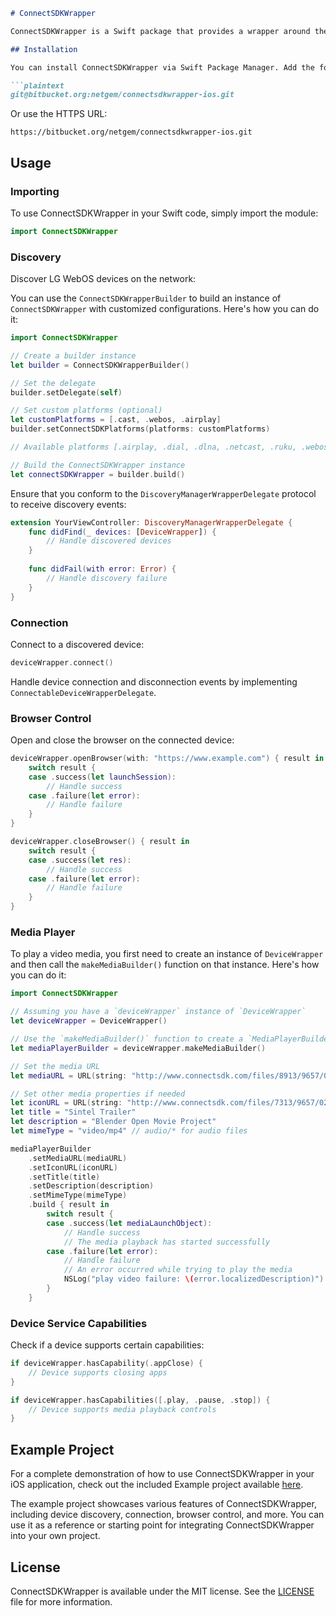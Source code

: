 ```markdown
# ConnectSDKWrapper

ConnectSDKWrapper is a Swift package that provides a wrapper around the LG WebOS ConnectSDK, allowing you to easily integrate LG WebOS devices into your iOS applications.

## Installation

You can install ConnectSDKWrapper via Swift Package Manager. Add the following URL to your Xcode project's Swift Packages tab:

```plaintext
git@bitbucket.org:netgem/connectsdkwrapper-ios.git
```

Or use the HTTPS URL:

```plaintext
https://bitbucket.org/netgem/connectsdkwrapper-ios.git
```

## Usage

### Importing

To use ConnectSDKWrapper in your Swift code, simply import the module:

```swift
import ConnectSDKWrapper
```

### Discovery

Discover LG WebOS devices on the network:

You can use the `ConnectSDKWrapperBuilder` to build an instance of `ConnectSDKWrapper` with customized configurations. Here's how you can do it:

```swift
import ConnectSDKWrapper

// Create a builder instance
let builder = ConnectSDKWrapperBuilder()

// Set the delegate
builder.setDelegate(self)

// Set custom platforms (optional)
let customPlatforms = [.cast, .webos, .airplay]
builder.setConnectSDKPlatforms(platforms: customPlatforms)

// Available platforms [.airplay, .dial, .dlna, .netcast, .ruku, .webos, .cast, .firetv]

// Build the ConnectSDKWrapper instance
let connectSDKWrapper = builder.build()
```

Ensure that you conform to the `DiscoveryManagerWrapperDelegate` protocol to receive discovery events:

```swift
extension YourViewController: DiscoveryManagerWrapperDelegate {
    func didFind(_ devices: [DeviceWrapper]) {
        // Handle discovered devices
    }
    
    func didFail(with error: Error) {
        // Handle discovery failure
    }
}
```

### Connection

Connect to a discovered device:

```swift
deviceWrapper.connect()
```

Handle device connection and disconnection events by implementing `ConnectableDeviceWrapperDelegate`.

### Browser Control

Open and close the browser on the connected device:

```swift
deviceWrapper.openBrowser(with: "https://www.example.com") { result in
    switch result {
    case .success(let launchSession):
        // Handle success
    case .failure(let error):
        // Handle failure
    }
}

deviceWrapper.closeBrowser() { result in
    switch result {
    case .success(let res):
        // Handle success
    case .failure(let error):
        // Handle failure
    }
}
```

### Media Player

To play a video media, you first need to create an instance of `DeviceWrapper` and then call the `makeMediaBuilder()` function on that instance. Here's how you can do it:

```swift
import ConnectSDKWrapper

// Assuming you have a `deviceWrapper` instance of `DeviceWrapper`
let deviceWrapper = DeviceWrapper()

// Use the `makeMediaBuilder()` function to create a `MediaPlayerBuilder` instance
let mediaPlayerBuilder = deviceWrapper.makeMediaBuilder()

// Set the media URL
let mediaURL = URL(string: "http://www.connectsdk.com/files/8913/9657/0225/test_video.mp4")

// Set other media properties if needed
let iconURL = URL(string: "http://www.connectsdk.com/files/7313/9657/0225/test_video_icon.jpg")
let title = "Sintel Trailer"
let description = "Blender Open Movie Project"
let mimeType = "video/mp4" // audio/* for audio files

mediaPlayerBuilder
    .setMediaURL(mediaURL)
    .setIconURL(iconURL)
    .setTitle(title)
    .setDescription(description)
    .setMimeType(mimeType)
    .build { result in
        switch result {
        case .success(let mediaLaunchObject):
            // Handle success
            // The media playback has started successfully
        case .failure(let error):
            // Handle failure
            // An error occurred while trying to play the media
            NSLog("play video failure: \(error.localizedDescription)")
        }
    }
```

### Device Service Capabilities

Check if a device supports certain capabilities:

```swift
if deviceWrapper.hasCapability(.appClose) {
    // Device supports closing apps
}

if deviceWrapper.hasCapabilities([.play, .pause, .stop]) {
    // Device supports media playback controls
}
```

## Example Project

For a complete demonstration of how to use ConnectSDKWrapper in your iOS application, check out the included Example project available [here](https://github.com/simbaste/ConnectSDK-iOS-Sample).

The example project showcases various features of ConnectSDKWrapper, including device discovery, connection, browser control, and more. You can use it as a reference or starting point for integrating ConnectSDKWrapper into your own project.

## License

ConnectSDKWrapper is available under the MIT license. See the [LICENSE](LICENSE) file for more information.
